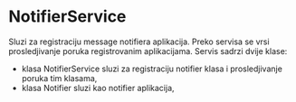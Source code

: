 # NotifierService

Sluzi za registraciju message notifiera aplikacija. Preko servisa se vrsi prosledjivanje poruka registrovanim aplikacijama.
Servis sadrzi dvije klase:
 - klasa NotifierService sluzi za registraciju notifier klasa i prosledjivanje poruka tim klasama,
 - klasa Notifier sluzi kao notifier aplikacija,
